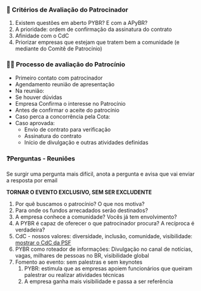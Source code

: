 ### 👀 Critérios de Avaliação do Patrocinador

1. Existem questões em aberto PYBR? E com a APyBR?
1. A prioridade: ordem de confirmação da assinatura do contrato
1. Afinidade com o CdC 
1. Priorizar empresas que estejam que tratem bem a comunidade (e mediante do Comitê de Patrocínio)

### 🕵️‍♀️ Processo de avaliação do Patrocínio

- Primeiro contato com patrocinador
- Agendamento reunião de apresentação
- Na reunião:
- Se houver dúvidas
- Empresa Confirma o interesse no Patrocínio
- Antes de confirmar o aceite do patrocínio
- Caso perca a concorrência pela Cota:
- Caso aprovada:
    - Envio de contrato para verificação
    - Assinatura do contrato
    - Início de divulgação e outras atividades definidas

### ❓Perguntas - Reuniões

Se surgir uma pergunta mais difícil, anota a pergunta e avisa que vai enviar a resposta por email

**TORNAR O EVENTO EXCLUSIVO, SEM SER EXCLUDENTE**

1. Por quê buscamos o patrocínio? O que nos motiva?
2. Para onde os fundos arrecadados serão destinados?
3. A empresa conhece a comunidade? Vocês já tem envolvimento? 
4. A PYBR é capaz de oferecer o que patrocinador procura? A recíproca é verdadeira?
5. CdC - nossos valores: diversidade, inclusão, comunidade, visibilidade: [mostrar o CdC da PSF](https://www.python.org/psf/conduct/)
6. PYBR como roteador de informações: Divulgação no canal de notícias, vagas, milhares de pessoas no BR, visibilidade global
7. Fomento ao evento: sem palestras e sem keynotes
    1. PYBR: estimula que as empresas apoiem funcionários que queiram palestrar ou realizar atividades técnicas
    2. A empresa ganha mais visibilidade e passa a ser referência